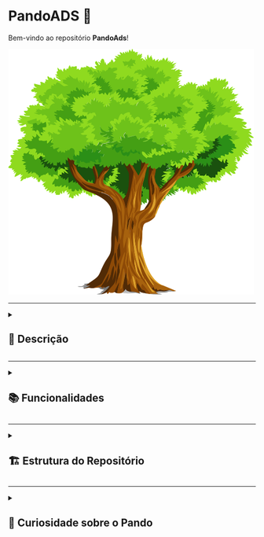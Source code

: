 # PandoADS 🌳

Bem-vindo ao repositório **PandoAds**!

<img src="./images/tree-2027899_1280.webp" style="width:500px; height:500px"/>

---
<details>

<summary><h2> 📜 Descrição</h2></summary>

Este repositório contém apontamentos, resenhas de livros e trabalhos realizados durante o curso de **Tecnólogo em Análise e Desenvolvimento de Sistemas (ADS)**, pela [Universidade Católica de Brasília](https://ucb.catolica.edu.br/). Assim como a árvore Pando, que cresce e se renova, espero que este repositório se expanda ao longo do tempo, refletindo meu conhecimento e aprendizado.
</details>

---
<details>
<summary>
     <h2>📚 Funcionalidades</h2>
</summary>

- **Apontamentos**: Notas detalhadas sobre as aulas e tópicos estudados.
- **Ponderações**: Reflexões sobre o aprendizado e sua aplicação prática.
- **Trabalhos**: Projetos e exercícios práticos desenvolvidos ao longo do curso.
</details>

---
<details>

<summary><h2> 🏗️ Estrutura do Repositório </h2></summary> 

### 📂 /TrilhaAds

#### 📁 /Periodo_1

- **Engenharia de Software e Requisitos**
  - Unidade 1
    - Introdução à Engenharia de Software
    - Introdução a Requisitos de Software
    - Engenharia de Requisitos de Software

- **Planejamento Estratégico**
  - Unidade 1
    - Conceitos Básicos de Gestão Estratégica

- **Gestão de TI e Interação Humano-Computador**
  - Unidade 1
    - Conceitos e Fundamentos de Serviços de TI
      - [Resumo da Aula](www.google.com)
      - [Questionário](www.google.com)
    - Gestão de Projetos e Processos
</details>

---
<details>

<summary> <h2>🌳 Curiosidade sobre o Pando</h2></summary>

O **Pando** é um dos organismos mais fascinantes e antigos do mundo. Trata-se de uma enorme colônia de álamos tremedores interligados por um único sistema de raízes, cobrindo mais de 40 hectares e pesando cerca de 6.000 toneladas! Embora pareça uma floresta comum, todos os troncos fazem parte de um único organismo vivo, com até 80.000 anos de idade.

[Saiba mais sobre o Pando](https://en.wikipedia.org/wiki/Pando_(tree))
</details>


